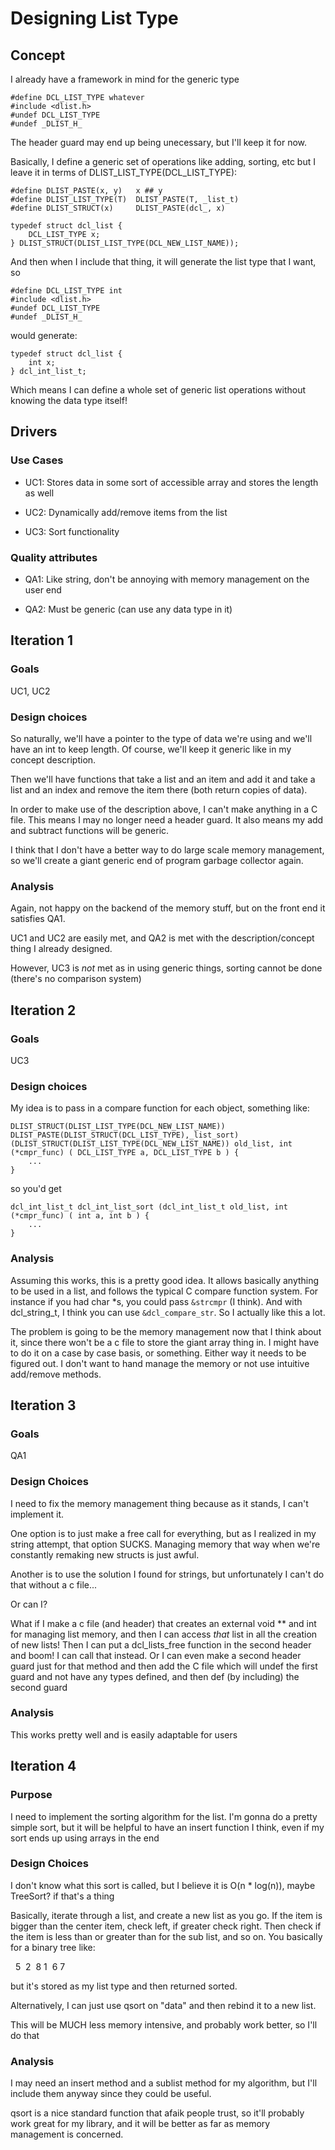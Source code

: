 # Designing List Type

## Concept

I already have a framework in mind for the generic type

```
#define DCL_LIST_TYPE whatever
#include <dlist.h>
#undef DCL_LIST_TYPE
#undef _DLIST_H_
```

The header guard may end up being unecessary, but I'll keep it for now.

Basically, I define a generic set of operations like adding, sorting, etc but I leave it in terms of DLIST_LIST_TYPE(DCL_LIST_TYPE):

```
#define DLIST_PASTE(x, y)   x ## y
#define DLIST_LIST_TYPE(T)  DLIST_PASTE(T, _list_t)
#define DLIST_STRUCT(x)     DLIST_PASTE(dcl_, x)

typedef struct dcl_list {
    DCL_LIST_TYPE x;
} DLIST_STRUCT(DLIST_LIST_TYPE(DCL_NEW_LIST_NAME));
```

And then when I include that thing, it will generate the list type that I want, so

```
#define DCL_LIST_TYPE int
#include <dlist.h>
#undef DCL_LIST_TYPE
#undef _DLIST_H_
```

would generate:

```
typedef struct dcl_list {
    int x;
} dcl_int_list_t;
```

Which means I can define a whole set of generic list operations without knowing the data type itself!

## Drivers

### Use Cases

 - UC1: Stores data in some sort of accessible array and stores the length as well

 - UC2: Dynamically add/remove items from the list

 - UC3: Sort functionality

### Quality attributes

 - QA1: Like string, don't be annoying with memory management on the user end

 - QA2: Must be generic (can use any data type in it)

## Iteration 1

### Goals

UC1, UC2

### Design choices

So naturally, we'll have a pointer to the type of data we're using and we'll have an int to keep length. Of course, we'll keep it generic like in my concept description.

Then we'll have functions that take a list and an item and add it and take a list and an index and remove the item there (both return copies of data).

In order to make use of the description above, I can't make anything in a C file. This means I may no longer need a header guard. It also means my add and subtract functions will be generic.

I think that I don't have a better way to do large scale memory management, so we'll create a giant generic end of program garbage collector again.

### Analysis

Again, not happy on the backend of the memory stuff, but on the front end it satisfies QA1.

UC1 and UC2 are easily met, and QA2 is met with the description/concept thing I already designed.

However, UC3 is *not* met as in using generic things, sorting cannot be done (there's no comparison system)

## Iteration 2

### Goals

UC3

### Design choices

My idea is to pass in a compare function for each object, something like:

```
DLIST_STRUCT(DLIST_LIST_TYPE(DCL_NEW_LIST_NAME)) DLIST_PASTE(DLIST_STRUCT(DCL_LIST_TYPE),_list_sort) (DLIST_STRUCT(DLIST_LIST_TYPE(DCL_NEW_LIST_NAME)) old_list, int (*cmpr_func) ( DCL_LIST_TYPE a, DCL_LIST_TYPE b ) {
    ...
}
```

so you'd get

```
dcl_int_list_t dcl_int_list_sort (dcl_int_list_t old_list, int (*cmpr_func) ( int a, int b ) {
    ...
}
```

### Analysis

Assuming this works, this is a pretty good idea. It allows basically anything to be used in a list, and follows the typical C compare function system. For instance if you had char \*s, you could pass `&strcmpr` (I think). And with dcl_string_t, I think you can use `&dcl_compare_str`. So I actually like this a lot.

The problem is going to be the memory management now that I think about it, since there won't be a c file to store the giant array thing in. I might have to do it on a case by case basis, or something. Either way it needs to be figured out. I don't want to hand manage the memory or not use intuitive add/remove methods.

## Iteration 3

### Goals

QA1

### Design Choices

I need to fix the memory management thing because as it stands, I can't implement it.

One option is to just make a free call for everything, but as I realized in my string attempt, that option SUCKS. Managing memory that way when we're constantly remaking new structs is just awful.

Another is to use the solution I found for strings, but unfortunately I can't do that without a c file...

Or can I?

What if I make a c file (and header) that creates an external void ** and int for managing list memory, and then I can access *that* list in all the creation of new lists! Then I can put a dcl_lists_free function in the second header and boom! I can call that instead. Or I can even make a second header guard just for that method and then add the C file which will undef the first guard and not have any types defined, and then def (by including) the second guard

### Analysis

This works pretty well and is easily adaptable for users

## Iteration 4

### Purpose

I need to implement the sorting algorithm for the list. I'm gonna do a pretty simple sort, but it will be helpful to have an insert function I think, even if my sort ends up using arrays in the end

### Design Choices

I don't know what this sort is called, but I believe it is O(n * log(n)), maybe TreeSort? if that's a thing

Basically, iterate through a list, and create a new list as you go. If the item is bigger than the center item, check left, if greater check right. Then check if the item is less than or greater than for the sub list, and so on. You basically for a binary tree like:

&nbsp;&nbsp;5
&nbsp;2&nbsp;&nbsp;8
1&nbsp;&nbsp;6&nbsp;7

but it's stored as my list type and then returned sorted.

Alternatively, I can just use qsort on "data" and then rebind it to a new list.

This will be MUCH less memory intensive, and probably work better, so I'll do that

### Analysis

I may need an insert method and a sublist method for my algorithm, but I'll include them anyway since they could be useful.

qsort is a nice standard function that afaik people trust, so it'll probably work great for my library, and it will be better as far as memory management is concerned.
